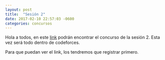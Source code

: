```yaml
---
layout: post
title:  "Sesión 2"
date: 2017-02-10 22:57:03 -0600
categories: concursos
---
```


Hola a todos, en este [link](http://codeforces.com/contests/211801) podrán encontrar el concurso de la sesión 2. Esta vez será todo dentro de codeforces.

Para que puedan ver el link, los tendremos que registrar primero.
